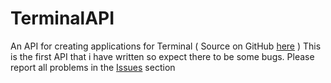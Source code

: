 # TerminalAPI
An API for creating applications for Terminal ( Source on GitHub [here](http://www.github.com/coderpro1123211/Terminal) )
This is the first API that i have written so expect there to be some bugs.
Please report all problems in the [Issues](https://github.com/coderpro1123211/TerminalAPI/issues) section
